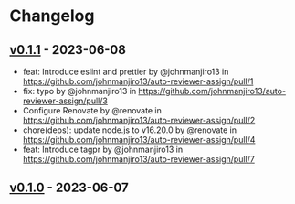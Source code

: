 # Changelog

## [v0.1.1](https://github.com/johnmanjiro13/auto-reviewer-assign/compare/v0.1.0...v0.1.1) - 2023-06-08
- feat: Introduce eslint and prettier by @johnmanjiro13 in https://github.com/johnmanjiro13/auto-reviewer-assign/pull/1
- fix: typo by @johnmanjiro13 in https://github.com/johnmanjiro13/auto-reviewer-assign/pull/3
- Configure Renovate by @renovate in https://github.com/johnmanjiro13/auto-reviewer-assign/pull/2
- chore(deps): update node.js to v16.20.0 by @renovate in https://github.com/johnmanjiro13/auto-reviewer-assign/pull/4
- feat: Introduce tagpr by @johnmanjiro13 in https://github.com/johnmanjiro13/auto-reviewer-assign/pull/7

## [v0.1.0](https://github.com/johnmanjiro13/auto-reviewer-assign/commits/v0.1.0) - 2023-06-07
